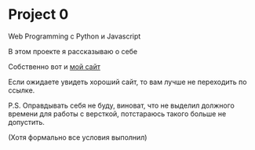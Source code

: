 # Project 0
Web Programming с Python и Javascript

В этом проекте я рассказываю о себе

Собственно вот и [мой сайт](https://imranissimo.github.io/project0-Imranissimo/main.html)

Если ожидаете увидеть хороший сайт, то вам лучше не переходить по ссылке.

P.S. Оправдывать себя не буду, виноват, что не выделил должного времени для работы с версткой, потстараюсь такого больше не допустить.

(Хотя формально все условия выполнил)
